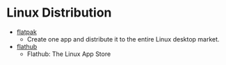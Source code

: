 # Linux Distribution

- [flatpak](https://flatpak.org/)
    - Create one app and distribute it to the entire Linux desktop market.
- [flathub](https://flathub.org/)
    - Flathub: The Linux App Store